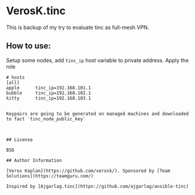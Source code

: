 
# VerosK.tinc

This is backup of my try to evaluate tinc as full-mesh VPN.

## How to use:

Setup some nodes, add `tinc_ip` host variable to private address. Apply the role

    # hosts
    [all]
    apple      tinc_ip=192.168.101.1
    bubble     tinc_ip=192.168.102.1
    kitty      tinc_ip=192.168.103.1

```

Keypairs are going to be generated on managed machines and downloaded to fact `tinc_node_public_key`



## License

BSD

## Author Information

[Veros Kaplan](https://github.com/verosk/). Sponsored by [Team Solutions](https://teamguru.com/)

Inspired by [Ajgarlag.tinc](https://github.com/ajgarlag/ansible-tinc)
